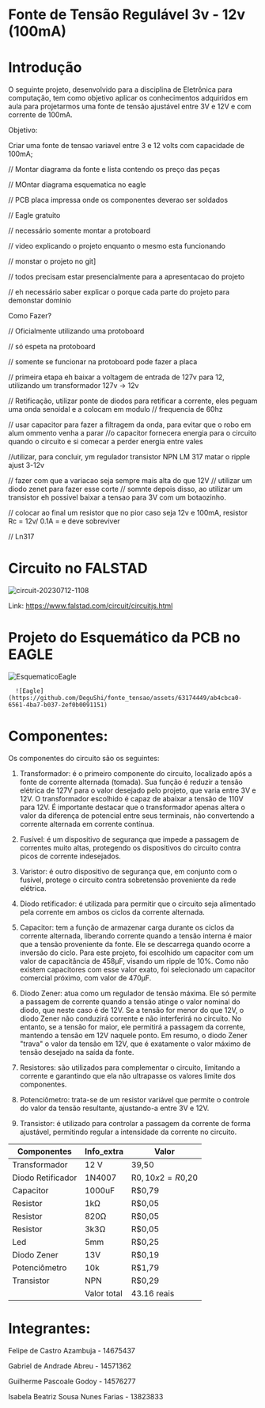 # Fonte de Tensão Regulável 3v - 12v (100mA)

# Introdução
O seguinte projeto, desenvolvido para a disciplina de Eletrônica para computação, tem como objetivo aplicar os conhecimentos adquiridos em aula para projetarmos uma fonte de tensão ajustável entre 3V e 12V e com corrente de 100mA.

Objetivo:

Criar uma fonte de tensao variavel entre 3 e 12 volts com capacidade de 100mA;

// Montar diagrama da fonte e lista contendo os preço das peças

// MOntar diagrama esquematica no eagle

// PCB placa impressa onde os componentes deverao ser soldados

// Eagle gratuito

// necessário somente montar a protoboard

// video explicando o projeto enquanto o mesmo esta funcionando

// monstar o projeto no git]

// todos precisam estar presencialmente para a apresentacao do projeto

// eh necessário saber explicar o porque cada parte do projeto para demonstar dominio 


Como Fazer?

// Oficialmente utilizando uma protoboard

// só espeta na protoboard

// somente se funcionar na protoboard pode fazer a placa

// primeira etapa eh baixar a voltagem de entrada de 127v para 12, utilizando um transformador 127v -> 12v

// Retificação, utilizar ponte de diodos para retificar a corrente, eles peguam uma onda senoidal e a colocam em modulo
// frequencia de 60hz

// usar capacitor para fazer a filtragem da onda, para evitar que o robo em alum ommento venha a parar
//o capacitor fornecera energia para o circuito quando o circuito e si comecar a perder energia entre vales


//utilizar, para concluir, ym regulador transistor NPN LM 317 matar o ripple ajust 3-12v

// fazer com que a variacao seja sempre mais alta do que 12V
// utilizar um diodo zenet para fazer esse corte
// somnte depois disso, ao utilizar um transistor eh possivel baixar a tensao para 3V com um botaozinho.

// colocar ao final um resistor que no pior caso seja 12v e 100mA, resistor Rc = 12v/ 0.1A = e deve sobreviver

// Ln317
# Circuito no FALSTAD

![circuit-20230712-1108](https://github.com/DeguShi/fonte_tensao/assets/63174449/bea7bd8d-edde-4d9b-b748-8e8b9f0da828)

Link: https://www.falstad.com/circuit/circuitjs.html

# Projeto do Esquemático da PCB no EAGLE

  ![EsquematicoEagle](https://github.com/DeguShi/fonte_tensao/assets/63174449/3efc4ea9-b739-4d50-a8f9-ab60f313afb1)

      ![Eagle](https://github.com/DeguShi/fonte_tensao/assets/63174449/ab4cbca0-6561-4ba7-b037-2ef0b0091151)

# Componentes:

Os componentes do circuito são os seguintes:

1. Transformador: é o primeiro componente do circuito, localizado após a fonte de corrente alternada (tomada). Sua função é reduzir a tensão elétrica de 127V para o valor desejado pelo projeto, que varia entre 3V e 12V. O transformador escolhido é capaz de abaixar a tensão de 110V para 12V. É importante destacar que o transformador apenas altera o valor da diferença de potencial entre seus terminais, não convertendo a corrente alternada em corrente contínua.

2. Fusível: é um dispositivo de segurança que impede a passagem de correntes muito altas, protegendo os dispositivos do circuito contra picos de corrente indesejados.

3. Varistor: é outro dispositivo de segurança que, em conjunto com o fusível, protege o circuito contra sobretensão proveniente da rede elétrica.

4. Diodo retificador: é utilizada para permitir que o circuito seja alimentado pela corrente em ambos os ciclos da corrente alternada.

5. Capacitor: tem a função de armazenar carga durante os ciclos da corrente alternada, liberando corrente quando a tensão interna é maior que a tensão proveniente da fonte. Ele se descarrega quando ocorre a inversão do ciclo. Para este projeto, foi escolhido um capacitor com um valor de capacitância de 458μF, visando um ripple de 10%. Como não existem capacitores com esse valor exato, foi selecionado um capacitor comercial próximo, com valor de 470μF.

6. Diodo Zener: atua como um regulador de tensão máxima. Ele só permite a passagem de corrente quando a tensão atinge o valor nominal do diodo, que neste caso é de 12V. Se a tensão for menor do que 12V, o diodo Zener não conduzirá corrente e não interferirá no circuito. No entanto, se a tensão for maior, ele permitirá a passagem da corrente, mantendo a tensão em 12V naquele ponto. Em resumo, o diodo Zener "trava" o valor da tensão em 12V, que é exatamente o valor máximo de tensão desejado na saída da fonte.

7. Resistores: são utilizados para complementar o circuito, limitando a corrente e garantindo que ela não ultrapasse os valores limite dos componentes.

8. Potenciômetro: trata-se de um resistor variável que permite o controle do valor da tensão resultante, ajustando-a entre 3V e 12V.

9. Transistor: é utilizado para controlar a passagem da corrente de forma ajustável, permitindo regular a intensidade da corrente no circuito.

| Componentes |	Info_extra | Valor |
|-------------|------------|-------|
|Transformador|     12 V   | 39,50 |
|Diodo Retificador |	1N4007 |R$0,10 x 2 = R$0,20 |
|Capacitor	| 1000uF	| R$0,79 |
|Resistor	| 1kΩ	| R$0,05 |
|Resistor	| 820Ω	| R$0,05 |
|Resistor	| 3k3Ω	| R$0,05 |
|Led	| 5mm	| R$0,25 |
|Diodo Zener | 13V	| R$0,19 |
|Potenciômetro	| 10k	| R$1,79 |
|Transistor	| NPN	| R$0,29 |
|    | Valor total    | 43.16 reais | 

# Integrantes:

Felipe de Castro Azambuja - 14675437

Gabriel de Andrade Abreu - 14571362

Guilherme Pascoale Godoy - 14576277

Isabela Beatriz Sousa Nunes Farias - 13823833
